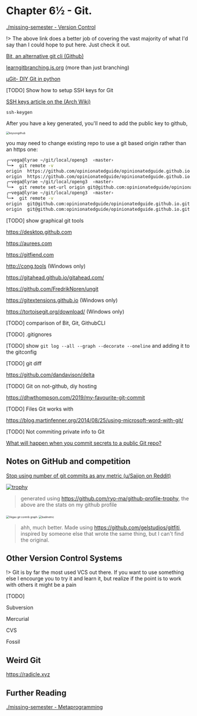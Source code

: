 # Chapter 6½ - Git.

[./missing-semester - Version Control](https://missing.csail.mit.edu/2020/version-control/)

!> The above link does a better job of covering the vast majority of what I'd say than I could hope to put here. Just check it out.

[Bit, an alternative git cli (Github)](https://github.com/chriswalz/bit)

[learngitbranching.js.org](https://learngitbranching.js.org) (more than just branching)

[μGit- DIY Git in python](https://www.leshenko.net/p/ugit/)

[TODO] Show how to setup SSH keys for Git

[SSH keys article on the (Arch Wiki)](https://wiki.archlinux.org/index.php/SSH_keys)

`ssh-keygen` 

After you have a key generated, you'll need to add the public key to github,

<img src="/gitkeys.png" alt="keysongithub" style="zoom:50%;" />

you may need to change existing repo to use a git based origin rather than an https one:

```bash
╭─vega@lyrae ~/git/local/openg3  ‹master› 
╰─➤  git remote -v
origin	https://github.com/opinionatedguide/opinionatedguide.github.io (fetch)
origin	https://github.com/opinionatedguide/opinionatedguide.github.io (push)
╭─vega@lyrae ~/git/local/openg3  ‹master› 
╰─➤  git remote set-url origin git@github.com:opinionatedguide/opinionatedguide.github.io.git
╭─vega@lyrae ~/git/local/openg3  ‹master› 
╰─➤  git remote -v
origin	git@github.com:opinionatedguide/opinionatedguide.github.io.git (fetch)
origin	git@github.com:opinionatedguide/opinionatedguide.github.io.git (push)
```

[TODO] show graphical git tools

https://desktop.github.com

https://aurees.com

https://gitfiend.com

http://cong.tools (Windows only)

https://gitahead.github.io/gitahead.com/

https://github.com/FredrikNoren/ungit

https://gitextensions.github.io (Windows only)

https://tortoisegit.org/download/ (Windows only)

[TODO] comparison of Bit, Git, GithubCLI

[TODO] .gitignores

[TODO] show `git log --all --graph --decorate --oneline` and adding it to the gitconfig

[TODO] git diff

https://github.com/dandavison/delta

[TODO] Git on not-github, diy hosting

https://dhwthompson.com/2019/my-favourite-git-commit

[TODO] Files Git works with

https://blog.martinfenner.org/2014/08/25/using-microsoft-word-with-git/

[TODO] Not commiting private info to Git

[What will happen when you commit secrets to a public Git repo? ](https://tinysubversions.com/spooler/?url=https://twitter.com/andrzejdyjak/status/1324360914812940293)

## Notes on GitHub and competition

[Stop using number of git commits as any metric (u/Sajjon on Reddit)](https://www.reddit.com/r/CryptoCurrency/comments/cub9c2/stop_using_number_of_git_commits_as_any_metric/)

[![trophy](https://github-profile-trophy.vercel.app/?username=vegadeftwing)](https://github.com/ryo-ma/github-profile-trophy)

> generated using https://github.com/ryo-ma/github-profile-trophy, the above are the stats on my github profile

<img src="/gitcontrib.png" alt="Vegas git contrib graph" style="zoom:50%;" />

<img src="/badmetric.png" alt="badmetric" style="zoom:50%;" />

> ahh, much better. Made using https://github.com/gelstudios/gitfiti, inspired by someone else that wrote the same thing, but I can't find the original.

## Other Version Control Systems

!> Git is by far the most used VCS out there. If you want to use something else I encourge you to try it and learn it, but realize if the point is to work with others it might be a pain

[TODO]

Subversion

Mercurial

CVS

Fossil

## Weird Git

https://radicle.xyz

## Further Reading

[./missing-semester - Metaprogramming](https://missing.csail.mit.edu/2020/metaprogramming/)